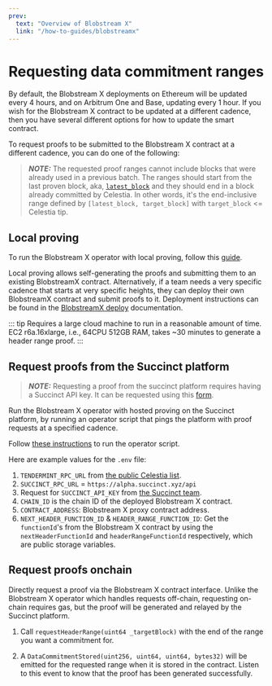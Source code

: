 ```yaml
---
prev:
  text: "Overview of Blobstream X"
  link: "/how-to-guides/blobstreamx"
---
```


# Requesting data commitment ranges

By default, the Blobstream X deployments on Ethereum will be
updated every 4 hours, and on Arbitrum One
and Base, updating every 1 hour. If you wish for the Blobstream X contract
to be updated at a different cadence, then you have several different
options for how to update the smart contract.

To request proofs to be submitted to the Blobstream X contract at a
different cadence, you can do one of the following:

> **_NOTE:_** The requested proof ranges cannot include
> blocks that were already used in a previous batch.
> The ranges should start from the last proven block, aka,
> [`latest_block`](https://github.com/succinctlabs/blobstreamx/blob/aac0842f17056e5343f66de7df44020c1637e8b7/contracts/src/BlobstreamX.sol#L16-L17)
> and they should end in a block already committed by Celestia.
> In other words, it's the end-inclusive range defined
> by `[latest_block, target_block]` with `target_block` <= Celestia tip.

## Local proving

To run the Blobstream X operator with local proving, follow this [guide](https://hackmd.io/@succinctlabs/HJE7XRrup).

Local proving allows self-generating the proofs and submitting them to an existing BlobstreamX contract.
Alternatively, if a team needs a very specific cadence that starts at very specific heights, they can deploy their own
BlobstreamX contract and submit proofs to it. Deployment instructions can be found in the [BlobstreamX deploy](/how-to-guides/blobstream-x-deploy.md)
documentation.

::: tip
Requires a large cloud machine to run in a reasonable
amount of time. EC2 r6a.16xlarge, i.e., 64CPU 512GB RAM, takes ~30 minutes to generate a
header range proof.
:::

## Request proofs from the Succinct platform

> **_NOTE:_** Requesting a proof from the succinct platform requires
> having a Succinct API key. It can be requested using
> this [form](https://alpha.succinct.xyz/partner).

Run the Blobstream X operator with hosted proving on the Succinct
platform, by running an operator script that pings the platform with
proof requests at a specified cadence.

Follow [these instructions](https://github.com/succinctlabs/blobstreamx?tab=readme-ov-file#operator-with-hosted-proving)
to run the operator script.

Here are example values for the `.env` file:

1. `TENDERMINT_RPC_URL` from
   [the public Celestia list](https://docs.celestia.org/how-to-guides/mainnet#integrations).
2. `SUCCINCT_RPC_URL` = `https://alpha.succinct.xyz/api`
3. Request for `SUCCINCT_API_KEY` from
   [the Succinct team](https://alpha.succinct.xyz/partner).
4. `CHAIN_ID` is the chain ID of the deployed Blobstream X contract.
5. `CONTRACT_ADDRESS`: Blobstream X proxy contract address.
6. `NEXT_HEADER_FUNCTION_ID` & `HEADER_RANGE_FUNCTION_ID`: Get the
   `functionId`'s from the Blobstream X contract by using the
   `nextHeaderFunctionId` and `headerRangeFunctionId` respectively,
   which are public storage variables.

## Request proofs onchain

Directly request a proof via the Blobstream X contract interface.
Unlike the Blobstream X operator which handles requests off-chain,
requesting on-chain requires gas, but the proof will be generated
and relayed by the Succinct platform.

1. Call `requestHeaderRange(uint64 _targetBlock)` with the end
   of the range you want a commitment for.

2. A `DataCommitmentStored(uint256, uint64, uint64, bytes32)`
   will be emitted for the requested range when it is stored in the
   contract. Listen to this event to know that the proof has been
   generated successfully.
